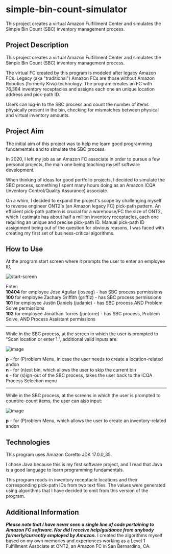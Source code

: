 # simple-bin-count-simulator
This project creates a virtual Amazon Fulfillment Center and simulates the Simple Bin Count (SBC) inventory management process.

## Project Description
This project creates a virtual Amazon Fulfillment Center and simulates the Simple Bin Count (SBC) inventory management process.

The virtual FC created by this program is modeled after legacy Amazon FCs. Legacy (aka "traditional") Amazon FCs are those without Amazon Robotics (formerly Kiva) technology. The program creates an FC with 76,384 inventory receptacles and assigns each one an unique location address and pick-path ID.

Users can log-in to the SBC process and count the number of items physically present in the bin, checking for mismatches between physical and virtual inventory amounts.

## Project Aim
The initial aim of this project was to help me learn good programming fundamentals and to simulate the SBC process.

In 2020, I left my job as an Amazon FC associate in order to pursue a few personal projects, the main one being teaching myself software development.

When thinking of ideas for good portfolio projects, I decided to simulate the SBC process, something I spent many hours doing as an Amazon ICQA (Inventory Control/Quality Assurance) associate.

On a whim, I decided to expand the project's scope by challenging myself to reverse engineer ONT2's (an Amazon legacy FC) pick-path pattern. An efficient pick-path pattern is crucial for a warehouse/FC the size of ONT2, which I estimate has about half a million inventory receptacles, each one requiring an unique and precise pick-path ID. Manual pick-path ID assignment being out of the question for obvious reasons, I was faced with creating my first set of business-critical algorithms.

## How to Use
At the program start screen where it prompts the user to enter an employee ID,

![start-screen](https://user-images.githubusercontent.com/129235347/229246989-be745e9e-b036-4356-af7c-fce3f10cce0b.jpg)

Enter:\
**10404** for employee Jose Aguilar (joseag) - has SBC process permissions\
**100** for employee Zachary Griffith (griffiz) - has SBC process permissions\
**101** for employee Justin Daniels (judanie) - has SBC process AND Problem Solve permissions\
**102** for employee Jonathan Torres (jontorre) - has SBC process, Problem Solve, AND Process Assistant permissions

-----

While in the SBC process, at the screen in which the user is prompted to "Scan location or enter 1.", additional valid inputs are:

![image](https://user-images.githubusercontent.com/129235347/229242390-ba7e8620-8892-499c-8626-87232a5eec31.png)

**p** - for (P)roblem Menu, in case the user needs to create a location-related andon\
**n** - for (n)ext bin, which allows the user to skip the current bin\
**s** - for (s)ign-out of the SBC process, takes the user back to the ICQA Process Selection menu

-----

While in the SBC process, at the screens in which the user is prompted to count/re-count items, the user can also input:

![image](https://user-images.githubusercontent.com/129235347/229245325-9d88ffde-a28c-4dcf-b388-a7f3ed4c9f84.png)

**p** - for (P)roblem Menu, which allows the user to create an inventory-related andon

## Technologies
This program uses Amazon Coretto JDK 17.0.0_35.

I chose Java because this is my first software project, and I read that Java is a good language to learn programming fundamentals.

This program reads-in inventory receptacle locations and their corresponding pick-path IDs from two text files. The values were generated using algorithms that I have decided to omit from this version of the program.

## Additional Information
***Please note that I have never seen a single line of code pertaining to Amazon FC software. Nor did I receive help/guidance from anybody formerly/currently employed by Amazon.*** I created the algorithms myself based on my own memories and experiences working as a Level 1 Fulfillment Associate at ONT2, an Amazon FC in San Bernardino, CA.
